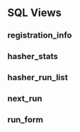 


## SQL Views

### registration_info


### hasher_stats

### hasher_run_list

### next_run

### run_form


<!--stackedit_data:
eyJoaXN0b3J5IjpbNjk0NDc0NTY5LDEyNzA0OTQxNTFdfQ==
-->